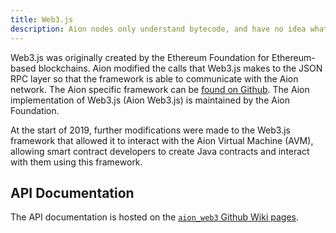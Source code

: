 ```yaml
---
title: Web3.js
description: Aion nodes only understand bytecode, and have no idea what to do with high-level languages like Java, Python, on Solidity. Since bytecode isn't very nice to deal with, you can use the Web3.js framework to deal with frontend interaction.
---
```


Web3.js was originally created by the Ethereum Foundation for Ethereum-based blockchains. Aion modified the calls that Web3.js makes to the JSON RPC layer so that the framework is able to communicate with the Aion network. The Aion specific framework can be [found on Github](https://github.com/aionnetwork/aion_web3). The Aion implementation of Web3.js (Aion Web3.js) is maintained by the Aion Foundation.

At the start of 2019, further modifications were made to the Web3.js framework that allowed it to interact with the Aion Virtual Machine (AVM), allowing smart contract developers to create Java contracts and interact with them using this framework.

## API Documentation

The API documentation is hosted on the [`aion_web3` Github Wiki pages](https://github.com/aionnetwork/aion_web3/wiki).
